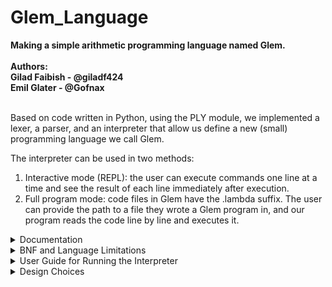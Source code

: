 # Glem_Language
**Making a simple arithmetic programming language named Glem.<br/><br/>**
**Authors:<br/>**
**Gilad Faibish - @giladf424<br/>**
**Emil Glater - @Gofnax<br/>**
<br/>

Based on code written in Python, using the PLY module, we implemented 
a lexer, a parser, and an interpreter that allow us define a new 
(small) programming language we call Glem.<br>

The interpreter can be used in two methods:
1. Interactive mode (REPL): the user can execute commands one line 
at a time and see the result of each line immediately after execution.
2. Full program mode: code files in Glem have the .lambda suffix. The 
user can provide the path to a file they wrote a Glem program in, and 
our program reads the code line by line and executes it.<br>

<details>
<summary> Documentation </summary>
<br>

### Data Types:
In Glem we support the usage of integers and boolean values, 
where all the values are immutable, and there are no variable assignments.<br>
<br>
With this, you can use basic arithmetic operations:
* Addition (+)
* Subtraction (-)
* Multiplication (*)
* Division (integer division) (/)
* Modulo (%)
  
and boolean and comparison operations:
* AND (&&)
* OR (||)
* NOT (!)
* Equality to (==)
* Not queal to (!=)
* Greater than (>)
* Less than (<)
* Greater than or equal to (>=)
* Less than or equal to (<=)
<br>

### Basic Usage:
The basic way to make use of Glem is to write one-line expressions, 
for which the interpreter will print the result. In addition, you can 
write an expression inside an expression, as shown below. At the end 
of each line, there has to be a ```;``` for the language to recognize 
the expression written as a statement it can execute.<br>
For example:
```
>>> 3 + 5;
8
>>> 12 >= 4;
true
>>> 4 * (5 + 2);
28
```
<br>

### Comments:
Glem allows you to add comments to your code to elevate its readability just like 
many other languages. To insert a comment in the code you simply need to wrap it 
with ```#```'s.<br>
For example:
```
...
3 + 5;  # Example code #
addThree(13);  # Works like addOne but increase value by 3 #
5 * 2 # You can even put a comment in the middle of a statement # + true;
...
```
A comment can only include the letters a-z and A-Z, digits 0-9, spcaes ```' '```,
dots ```.```, and commas ```,```, and colon ```:```.
<br>

### Functions:
In Glem, you can define functions using the keyword ```mey``` and call them 
anywhere in the code from the point of their definition onwards. 
As Glem doesn't support variable assignment, writing a function that 
executes multiple statement won't affect that function's returned value, 
and only the result of the last statement will be returned for further calculations.<br>

The format of a function definition is:
```
mey {function_name, (arg1, arg2, ...)}
{statement; statement; ...; statement;};
```

For example, let's look at the definition of the function ```addOne``` that 
receives an integer and returns its value increased by 1:
```
>>> mey {addOne, (n)} {n + 1;};
addOne defined.
```

The format of calling a function is:
```
function_name(arg1, arg2, arg3, ...);
```

Continuing with our example, assuming we defined ```addOne``` earlier in our 
code, to call it we simply need to write its name, followed by brackets with 
values that correspond to its expected values in them:
```
>>> addOne(3);
4
```
<br>

### Lambda Functions:
In addition to regular functions, Glem supports the usage of anonymous 
functions (lambda function/expressions). These allow you to write code with a higher 
level of complexity than a regular statement, but without the need to define 
a function beforehand. For Glem to recognize a lamda function, it has to be defined 
using the ```lambda``` keyword.<br>

The format of a lambda function, as recognized by Glem is:
```
Lambda param.(expression)
```
Where ```param``` can be switched with any other identifier for the parameter 
the lambda function expects to receive, and any expression can be written inside 
the brackets.<br>
<br>

### Calling Functions from other Functions:
In case you want to maintain code readability or avoid duplicating code, Glem allows 
you to use a function (or several functions) as an expression executed within 
another function. With that, you can also define recursive functions.<br>

For example, here's a function call inside another function definition:
```
mey {addOne, (n)} {n + 1;};
mey {addTwo, (n)} {addOne(n) + 1;};
```
First, we have to define the innermost function, the last one to be actually 
called, but the first one to be executed fully. After that, we can call it from 
another function. Thanks to Glem's parsing rules, there is an inherent 'call stack' 
that is responsible for executing each expression in its appropriate scope.<br>
<br>

### Recursion:
As for recursive functions, defining them can be a bit more challenging. Because 
Glem doesn't support if-statements, you have to utilize boolean operations to define 
your stop condition (base case).<br>

For example, here we define a recursive function that calculates the factorial of 
a given number:
```
mey {factorial, (n)} {(n == 0) || (n * factorial(n - 1));};
```
For this function to be able to stop when it receives ```n = 0```, we had to define that in 
case of the OR operation, if the left expression (which is evaluated first) is ```True```, 
then the right expression won't be evaluated, and the statement returns ```True```. This way, 
when we get to ```n = 0```, the functions returns ```True``` to its caller, where ```n = 1```, 
and doesn't continue to try and evaluate the second expression with negative values. When we 
calculate ```1 * True```, it convert the value ```True``` to ```1``` so we get the result 
```1 * True = 1 * 1 = 1```. From this point on, only integers get returned by the fucntion 
which ends up calculating the factorial of the value received by the user.
<br>
</details>

<details>
<summary> BNF and Language Limitations </summary>
<br>
  
### Language Syntax:
```
program ::= statement_list

statement_list ::= statement_list statement
                 | statement

statement ::= expression ";"
            | function_definition
            | expression_lambda

expression ::= expression "+" expression
             | expression "-" expression
             | expression "*" expression
             | expression "/" expression
             | expression "%" expression
             | expression "&&" expression
             | expression "||" expression
             | expression "!=" expression
             | expression "==" expression
             | expression ">" expression
             | expression "<" expression
             | expression ">=" expression
             | expression "<=" expression
             | "!" expression
             | "(" expression ")"
             | NUMBER
             | BOOLEAN
             | IDENTIFIER
             | IDENTIFIER "(" param_list ")"
             | "lambda" IDENTIFIER "." "(" expression ")"

function_definition ::= "mey" "{" IDENTIFIER "," "(" arg_list ")" "}" "{" statement_list "}" ";"

arg_list ::= IDENTIFIER
           | IDENTIFIER "," arg_list

param_list ::= expression
             | expression "," param_list
```

### Language Limitations:
Glem is designed in such a way that there are a few concepts that are not supported by the 
language. Among them are:
* Variable assignment
* Conditional statements
* Shortage of data types
* Only sinle-line comments

The trade-off of these concepts not being supported, is keeping the language simple. There 
aren't many keywords and grammar rules the user needs to get to know and remember to be able 
to write working code in Glem.
<br>
</details>

<details>
<summary> User Guide for Running the Interpreter </summary>
<br>

Welcome to the Glem Language Interpreter User Guide. This guide provides instructions on how to 
run the interpreter in both interactive mode (REPL) and file reading mode.

### System Requirements:
To run the Glem Language Interpreter, you will need:
* Python 3.6 or higher installed on your machine
* Our repository cloned to your local machine
<br>

### Interactive Mode (REPL):
Interactive mode allows you to enter and execute Glem language commands one at a time. This mode 
is useful for testing snippets of code quickly.

To start the interpreter in interactive mode:
1. Open a terminal or command prompt.
2. Navigate to the directory where the program.py file is located.
3. Type the following command and press 'Enter':
```
python program.py
```
4. You will see a prompt that says "Welcome to the Glem Language Interpreter. Type 'exit' to quit."
Enter your commands after the > prompt.
5. To exit the interactive mode, type exit and press Enter.

**Sample session:**
```
> mey {addOne, (n)} {n + 1;};
Function 'addOne' defined.
> addOne(5);
6
> exit
```
<br>

### File Reading Mode:
File reading mode allows you to execute a script written in the Glem language saved in a file with a 
.lambda suffix.

To run a .lambda file:
1. Ensure your file has a .lambda suffix and contains valid Glem language code.
2. Open a terminal or command prompt.
3. Navigate to the directory where both your .lambda file and program.py are located.
4. Run the following command, replacing your_script.lambda with the name of your file:
```
python program.py your_script.lambda
```
5. The interpreter will execute the contents of the file and display the outputs sequentially.

**Sample Session:**<br>
example.lambda file contains:
```
mey {factorial, (n)} {(n == 0) || (n * factorial(n - 1));};
factorial(5);
```

Command to run:
```
python program.py example.lambda
```

Expected output:
```
120
```
<br>

### Error Handling
If there are any errors in your Glem language code, whether syntax or runtime, the interpreter will 
display an error message detailing the issue. For instance, using an undefined function or variable 
will prompt an error indicating that the identifier is undefined.
<br>

### Notes
* Ensure that all Glem language commands and functions in your scripts adhere to the syntax rules as 
specified by the language's grammar.
* The interpreter can handle basic arithmetic, logical operations, function definitions, and lambda 
expressions as outlined in the Glem language specifications.

For more information or support, refer to the official documentation.
<br>
</details>

<details>
<summary> Design Choices </summary>
<br>

### Lexer:
The lexer is responsible for tokenizing the user input so that we can create a string that 
the language understands and can evaluate.

**Design Considerations:**
* To describe what string gets translated to each token we chose to work with regular expressions 
(or REGEX). This way we cover all the strings that the user can input without having to 
actually write down each and every one of them.
* Whitespaces and single-line comments are ignored. This makes the source code more readable 
without affecting the functionality.
* The lexer includes a mechanism for identifying and reporting illegal characters.

**Assumptions:**
* It is assumed that keywords such as ```lambda``` and ```mey``` are always written in lowercase 
and cannot be used as identifiers.
* We assume all numbers are integers, and booleans are either ```true``` or ```false```. No 
support for other types like strings or floating-point numbers.
<br>

### Parser:
The parser is responsible for building the AST from the token the lexer provided it, 
allowing the interpreter to evaluate the user input and return the user the result they 
were expecting to get from their program.

**Design Considerations:**
* The parser follows a clear set of grammar rules that align with the language's specifications. 
Each grammar rule corresponds to a particular construct in the language, like expressions, function 
definitions, and statements. The parser's main goal is to produce an Abstract Syntax Tree (AST) 
that represents the structure of the source code.
* Precedence rules for operators are defined by the parser to ensure correct evaluation order by 
the interpreter. These rules are crucial for handling expressions with multiple operators, such 
as arithmetic and logical operations.
* It is able to recognize and store function definitions, and differentiate between function 
definition and function call based on the syntax. Functions are stored in a dictionary within the 
GlemParser class, where each key is the function name, and its value is a tuple that holds the 
arguments the function expects to get, and all the statements that it expects to execute upon 
call. It also handles function calls, ensuring that parameters are passed correctly according 
to the language's rules and the function's expectations.

**Assumptions:**
* The parser assumes a fixed grammar structure, meaning that function definitions, expressions, 
and other constructs follow a strict format. For instance, function definitions must always use 
the ```mey``` keyword followed by the correct syntax, and expressions must adhere to the defined 
operator precedence.
* The parser assumes that once an identifier is defined within a function or lambda expression, 
its value is immutable. This is consistent with the language's functional nature and is enforced 
during parsing by ensuring identifiers are correctly mapped and not reassigned.
<br>

### Interpreter:
The interpreter is responsible for evaluating an input string or a program received from the user 
and returning them the final value that that input come sdown to.

**Design Considerations:**
* Managing an environment (a dictionary) to map identifiers to their corresponding values or functions, 
to resemble memory storage. A call stack is implemented by the grammar of the language, and simulated 
using a stack to manage function calls and recursion.
* AST nodes are evaluated by the interpreter based on their types, such as binary operations, function 
calls, literals, etc.. It recursively processes the tree, applying operations and managing scopes, and
at the end returning the final value of each statement.

**Assumptions:**
* There is a determined sequence in which the expressions in each statement need to be evaluated 
for the interpreter to return the correct final value.
* The environment is assumed to be immutable, meaning that once a value is bound to an identifier, 
it cannot be changed.
* Each function definition ends with a single return value, which is the result of the evaluation of 
the last statement in the function body.
<br>

### Challenges and Solutions:
This is our first try at writing an interpreter of any kind, and our first actual project implemented 
using Python. As a result, we faced quite a few challenges with building this project.
* Unfamiliar syntax and conventions: being inexperienced with a language poses many challenges in its 
own. You have to learn the syntax anew for features you're familiar with from other languages, and 
the languages nuances may differ (such as memory management, data types implementation, object methods, 
etc.).
* No prior knowledge of the interpreter's way of work: we had to create an interpreter for a language 
without being taught the details of how the interpreter works, what parts it's composed of, or how
each part communicates with the other.

Regardless, we had to make the project work, so obviously we had a lot of learning and experimenting 
to do in order to familiarize ourselves with Python and the operation process of the interpreter. We 
mainly relied on many different forums and on ChatGPT as knowledge sources and reference points when 
we had to find out how certain things are done, or if they are possible to implement in the way we 
know from other languages.
<br>
</details>
